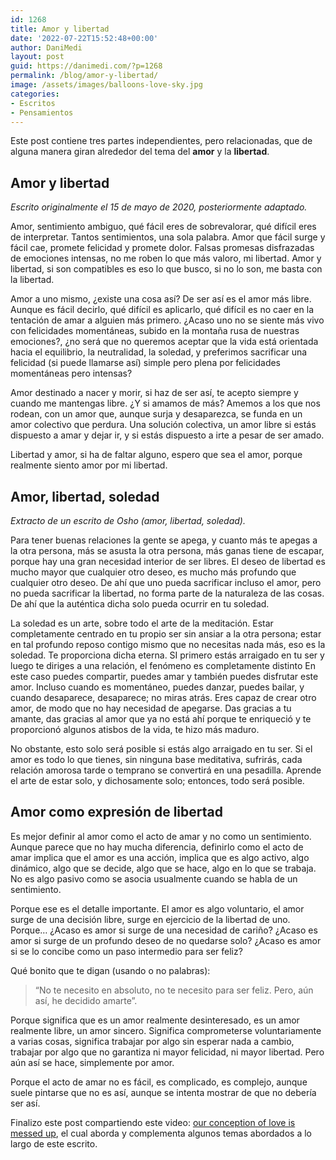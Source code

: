 ```yaml
---
id: 1268
title: Amor y libertad
date: '2022-07-22T15:52:48+00:00'
author: DaniMedi
layout: post
guid: https://danimedi.com/?p=1268
permalink: /blog/amor-y-libertad/
image: /assets/images/balloons-love-sky.jpg
categories:
- Escritos
- Pensamientos
---
```


Este post contiene tres partes independientes, pero relacionadas, que de alguna manera giran alrededor del tema del **amor** y la **libertad**.

## Amor y libertad

*Escrito originalmente el 15 de mayo de 2020, posteriormente adaptado.*

Amor, sentimiento ambiguo, qué fácil eres de sobrevalorar, qué difícil eres de interpretar. Tantos sentimientos, una sola palabra. Amor que fácil surge y fácil cae, promete felicidad y promete dolor. Falsas promesas disfrazadas de emociones intensas, no me roben lo que más valoro, mi libertad. Amor y libertad, si son compatibles es eso lo que busco, si no lo son, me basta con la libertad.

Amor a uno mismo, ¿existe una cosa así? De ser así es el amor más libre. Aunque es fácil decirlo, qué difícil es aplicarlo, qué difícil es no caer en la tentación de amar a alguien más primero. ¿Acaso uno no se siente más vivo con felicidades momentáneas, subido en la montaña rusa de nuestras emociones?, ¿no será que no queremos aceptar que la vida está orientada hacia el equilibrio, la neutralidad, la soledad, y preferimos sacrificar una felicidad (si puede llamarse así) simple pero plena por felicidades momentáneas pero intensas?

Amor destinado a nacer y morir, si haz de ser así, te acepto siempre y cuando me mantengas libre. ¿Y si amamos de más? Amemos a los que nos rodean, con un amor que, aunque surja y desaparezca, se funda en un amor colectivo que perdura. Una solución colectiva, un amor libre si estás dispuesto a amar y dejar ir, y si estás dispuesto a irte a pesar de ser amado.

Libertad y amor, si ha de faltar alguno, espero que sea el amor, porque realmente siento amor por mi libertad.

## Amor, libertad, soledad

*Extracto de un escrito de Osho (amor, libertad, soledad).*

Para tener buenas relaciones la gente se apega, y cuanto más te apegas a la otra persona, más se asusta la otra persona, más ganas tiene de escapar, porque hay una gran necesidad interior de ser libres. El deseo de libertad es mucho mayor que cualquier otro deseo, es mucho más profundo que cualquier otro deseo. De ahí que uno pueda sacrificar incluso el amor, pero no pueda sacrificar la libertad, no forma parte de la naturaleza de las cosas. De ahí que la auténtica dicha solo pueda ocurrir en tu soledad.

La soledad es un arte, sobre todo el arte de la meditación. Estar completamente centrado en tu propio ser sin ansiar a la otra persona; estar en tal profundo reposo contigo mismo que no necesitas nada más, eso es la soledad. Te proporciona dicha eterna. SI primero estás arraigado en tu ser y luego te diriges a una relación, el fenómeno es completamente distinto En este caso puedes compartir, puedes amar y también puedes disfrutar este amor. Incluso cuando es momentáneo, puedes danzar, puedes bailar, y cuando desaparece, desaparece; no miras atrás. Eres capaz de crear otro amor, de modo que no hay necesidad de apegarse. Das gracias a tu amante, das gracias al amor que ya no está ahí porque te enriqueció y te proporcionó algunos atisbos de la vida, te hizo más maduro.

No obstante, esto solo será posible si estás algo arraigado en tu ser. Si el amor es todo lo que tienes, sin ninguna base meditativa, sufrirás, cada relación amorosa tarde o temprano se convertirá en una pesadilla. Aprende el arte de estar solo, y dichosamente solo; entonces, todo será posible.

## Amor como expresión de libertad

Es mejor definir al amor como el acto de amar y no como un sentimiento. Aunque parece que no hay mucha diferencia, definirlo como el acto de amar implica que el amor es una acción, implica que es algo activo, algo dinámico, algo que se decide, algo que se hace, algo en lo que se trabaja. No es algo pasivo como se asocia usualmente cuando se habla de un sentimiento.

Porque ese es el detalle importante. El amor es algo voluntario, el amor surge de una decisión libre, surge en ejercicio de la libertad de uno. Porque… ¿Acaso es amor si surge de una necesidad de cariño? ¿Acaso es amor si surge de un profundo deseo de no quedarse solo? ¿Acaso es amor si se lo concibe como un paso intermedio para ser feliz?

Qué bonito que te digan (usando o no palabras):

> “No te necesito en absoluto, no te necesito para ser feliz. Pero, aún así, he decidido amarte”.

Porque significa que es un amor realmente desinteresado, es un amor realmente libre, un amor sincero. Significa comprometerse voluntariamente a varias cosas, significa trabajar por algo sin esperar nada a cambio, trabajar por algo que no garantiza ni mayor felicidad, ni mayor libertad. Pero aún así se hace, simplemente por amor.

Porque el acto de amar no es fácil, es complicado, es complejo, aunque suele pintarse que no es así, aunque se intenta mostrar de que no debería ser así.

Finalizo este post compartiendo este video: [our conception of love is messed up](https://youtu.be/jcbEiZQ9B7o), el cual aborda y complementa algunos temas abordados a lo largo de este escrito.
